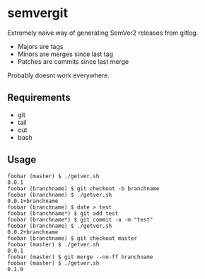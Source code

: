 # semvergit

Extremely naive way of generating SemVer2 releases from gitlog.

* Majors are tags
* Minors are merges since last tag
* Patches are commits since last merge

Probably doesnt work everywhere.

## Requirements

* git
* tail
* cut
* bash

## Usage

```
foobar (master) $ ./getver.sh
0.0.1
foobar (branchname) $ git checkout -b branchname
foobar (branchname) $ ./getver.sh
0.0.1+branchname
foobar (branchname) $ date > test
foobar (branchname*) $ git add test
foobar (branchname*) $ git commit -a -m "test"
foobar (branchname) $ ./getver.sh
0.0.2+branchname
foobar (branchname) $ git checkout master
foobar (master) $ ./getver.sh
0.0.1
foobar (master) $ git merge --no-ff branchname
foobar (master) $ ./getver.sh
0.1.0
```
